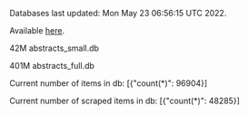 Databases last updated: Mon May 23 06:56:15 UTC 2022. 

Available [here](https://github.com/cbeauhilton/ash-db/releases).


42M	abstracts_small.db

401M	abstracts_full.db

Current number of items in db:
[{"count(*)": 96904}]

Current number of scraped items in db:
[{"count(*)": 48285}]
